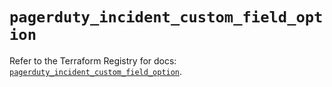 # `pagerduty_incident_custom_field_option`

Refer to the Terraform Registry for docs: [`pagerduty_incident_custom_field_option`](https://registry.terraform.io/providers/pagerduty/pagerduty/3.5.1/docs/resources/incident_custom_field_option).
